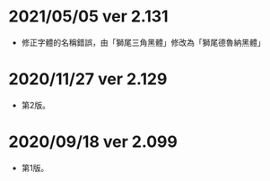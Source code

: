 # 2021/05/05 ver 2.131
* 修正字體的名稱錯誤，由「獅尾三角黑體」修改為「獅尾德魯納黑體」

# 2020/11/27 ver 2.129
* 第2版。

# 2020/09/18 ver 2.099
* 第1版。

